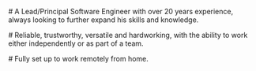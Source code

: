_#_ A Lead/Principal Software Engineer with over 20 years experience, always looking to further expand his skills and knowledge.

_#_ Reliable, trustworthy, versatile and hardworking, with the ability to work either independently or as part of a team.

_#_ Fully set up to work remotely from home.
